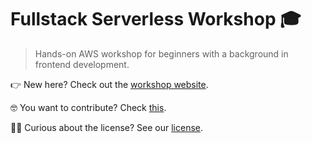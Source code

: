 # Fullstack Serverless Workshop 🎓

> Hands-on AWS workshop for beginners with a background in frontend development.

👉 New here? Check out the [workshop website](https://frontendworkshop.superluminar.io).

🤓 You want to contribute? Check [this](CONTRIBUTING.md).

👩‍⚖️ Curious about the license? See our [license](LICENSE).
